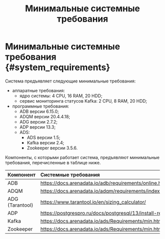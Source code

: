 ﻿---
layout: default
title: Минимальные системные требования
nav_order: 1
parent: Эксплуатация
has_children: false
has_toc: false
---

# Минимальные системные требования {#system_requirements}

Система предъявляет следующие минимальные требования:
*   аппаратные требования:
    *   ядро системы: 4 CPU, 16 RAM, 20 HDD;
    *   сервис мониторинга статусов Kafka: 2 CPU, 8 RAM, 20 HDD;
*   программные требования:
    *   ADB версии 6.15.0;
    *   ADQM версии 20.4.4.18;
    *   ADG версии 2.7.2;
    *   ADP версии 13.3;
    *   ADS:
        *   ADS версии 1.5;
        *   Kafka версии 2.4;
        *   Zookeeper версии 3.5.6.
    
Компоненты, с которыми работает система, предъявляют минимальные требования, перечисленные 
в таблице ниже.

| Компонент | Системные требования
|:-|:-
| ADB | <https://docs.arenadata.io/adb/requirements/online.html#id2>
| ADQM | <https://docs.arenadata.io/adqm/requirements/index.html#clickhouse>
| ADG (Tarantool) | <https://www.tarantool.io/en/sizing_calculator/>
| ADP | <https://postgrespro.ru/docs/postgresql/13/install-requirements>
| Kafka | <https://docs.arenadata.io/ads/Requirements/min.html>
| Zookeeper | <https://docs.arenadata.io/ads/Requirements/min.html>